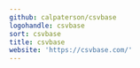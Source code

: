 ```yaml
---
github: calpaterson/csvbase
logohandle: csvbase
sort: csvbase
title: csvbase
website: 'https://csvbase.com/'
---
```

